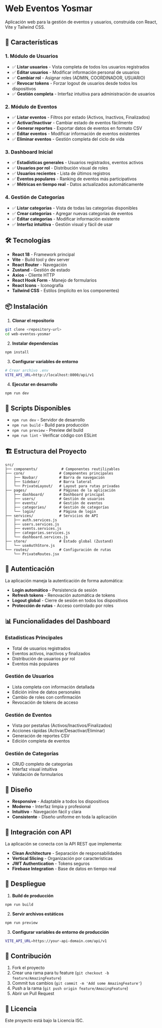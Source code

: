 # Web Eventos Yosmar

Aplicación web para la gestión de eventos y usuarios, construida con React, Vite y Tailwind CSS.

## 🚀 Características

### 1. Módulo de Usuarios
- ✅ **Listar usuarios** - Vista completa de todos los usuarios registrados
- ✅ **Editar usuarios** - Modificar información personal de usuarios
- ✅ **Cambiar rol** - Asignar roles (ADMIN, COORDINADOR, USUARIO)
- ✅ **Revocar tokens** - Forzar logout de usuarios desde todos los dispositivos
- ✅ **Gestión completa** - Interfaz intuitiva para administración de usuarios

### 2. Módulo de Eventos
- ✅ **Listar eventos** - Filtros por estado (Activos, Inactivos, Finalizados)
- ✅ **Activar/Inactivar** - Cambiar estado de eventos fácilmente
- ✅ **Generar reportes** - Exportar datos de eventos en formato CSV
- ✅ **Editar eventos** - Modificar información de eventos existentes
- ✅ **Eliminar eventos** - Gestión completa del ciclo de vida

### 3. Dashboard Inicial
- ✅ **Estadísticas generales** - Usuarios registrados, eventos activos
- ✅ **Usuarios por rol** - Distribución visual de roles
- ✅ **Usuarios recientes** - Lista de últimos registros
- ✅ **Eventos populares** - Ranking de eventos más participativos
- ✅ **Métricas en tiempo real** - Datos actualizados automáticamente

### 4. Gestión de Categorías
- ✅ **Listar categorías** - Vista de todas las categorías disponibles
- ✅ **Crear categorías** - Agregar nuevas categorías de eventos
- ✅ **Editar categorías** - Modificar información existente
- ✅ **Interfaz intuitiva** - Gestión visual y fácil de usar

## 🛠️ Tecnologías

- **React 18** - Framework principal
- **Vite** - Build tool y dev server
- **React Router** - Navegación
- **Zustand** - Gestión de estado
- **Axios** - Cliente HTTP
- **React Hook Form** - Manejo de formularios
- **React Icons** - Iconografía
- **Tailwind CSS** - Estilos (implícito en los componentes)

## 📦 Instalación

1. **Clonar el repositorio**
```bash
git clone <repository-url>
cd web-eventos-yosmar
```

2. **Instalar dependencias**
```bash
npm install
```

3. **Configurar variables de entorno**
```bash
# Crear archivo .env
VITE_API_URL=http://localhost:8000/api/v1
```

4. **Ejecutar en desarrollo**
```bash
npm run dev
```

## 🔧 Scripts Disponibles

- `npm run dev` - Servidor de desarrollo
- `npm run build` - Build para producción
- `npm run preview` - Preview del build
- `npm run lint` - Verificar código con ESLint

## 🏗️ Estructura del Proyecto

```
src/
├── components/           # Componentes reutilizables
├── core/                # Componentes principales
│   ├── Navbar/          # Barra de navegación
│   ├── Sidebar/         # Barra lateral
│   └── PrivateLayout/   # Layout para rutas privadas
├── pages/               # Páginas de la aplicación
│   ├── dashboard/       # Dashboard principal
│   ├── users/           # Gestión de usuarios
│   ├── events/          # Gestión de eventos
│   ├── categories/      # Gestión de categorías
│   └── login/           # Página de login
├── services/            # Servicios de API
│   ├── auth.services.js
│   ├── users.services.js
│   ├── events.services.js
│   ├── categories.services.js
│   └── dashboard.services.js
├── store/               # Estado global (Zustand)
│   └── useAuthStore.js
└── routes/              # Configuración de rutas
    └── PrivateRoutes.jsx
```

## 🔐 Autenticación

La aplicación maneja la autenticación de forma automática:

- **Login automático** - Persistencia de sesión
- **Refresh tokens** - Renovación automática de tokens
- **Logout global** - Cierre de sesión en todos los dispositivos
- **Protección de rutas** - Acceso controlado por roles

## 📊 Funcionalidades del Dashboard

### Estadísticas Principales
- Total de usuarios registrados
- Eventos activos, inactivos y finalizados
- Distribución de usuarios por rol
- Eventos más populares

### Gestión de Usuarios
- Lista completa con información detallada
- Edición inline de datos personales
- Cambio de roles con confirmación
- Revocación de tokens de acceso

### Gestión de Eventos
- Vista por pestañas (Activos/Inactivos/Finalizados)
- Acciones rápidas (Activar/Desactivar/Eliminar)
- Generación de reportes CSV
- Edición completa de eventos

### Gestión de Categorías
- CRUD completo de categorías
- Interfaz visual intuitiva
- Validación de formularios

## 🎨 Diseño

- **Responsive** - Adaptable a todos los dispositivos
- **Moderno** - Interfaz limpia y profesional
- **Intuitivo** - Navegación fácil y clara
- **Consistente** - Diseño uniforme en toda la aplicación

## 🔄 Integración con API

La aplicación se conecta con la API REST que implementa:

- **Clean Architecture** - Separación de responsabilidades
- **Vertical Slicing** - Organización por características
- **JWT Authentication** - Tokens seguros
- **Firebase Integration** - Base de datos en tiempo real

## 🚀 Despliegue

1. **Build de producción**
```bash
npm run build
```

2. **Servir archivos estáticos**
```bash
npm run preview
```

3. **Configurar variables de entorno de producción**
```bash
VITE_API_URL=https://your-api-domain.com/api/v1
```

## 🤝 Contribución

1. Fork el proyecto
2. Crear una rama para tu feature (`git checkout -b feature/AmazingFeature`)
3. Commit tus cambios (`git commit -m 'Add some AmazingFeature'`)
4. Push a la rama (`git push origin feature/AmazingFeature`)
5. Abrir un Pull Request

## 📄 Licencia

Este proyecto está bajo la Licencia ISC.